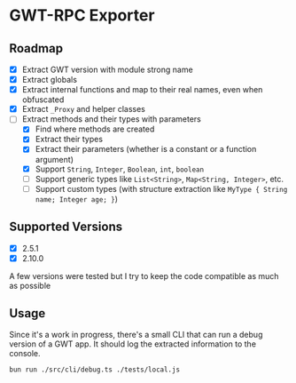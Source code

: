 # GWT-RPC Exporter

## Roadmap

- [x] Extract GWT version with module strong name
- [x] Extract globals
- [x] Extract internal functions and map to their real names, even when obfuscated
- [x] Extract `_Proxy` and helper classes
- [ ] Extract methods and their types with parameters
  - [x] Find where methods are created
  - [x] Extract their types
  - [x] Extract their parameters (whether is a constant or a function argument)
  - [x] Support `String`, `Integer`, `Boolean`, `int`, `boolean`
  - [ ] Support generic types like `List<String>`, `Map<String, Integer>`, etc.
  - [ ] Support custom types (with structure extraction like `MyType { String name; Integer age; }`)

## Supported Versions

- [x] 2.5.1
- [x] 2.10.0

A few versions were tested but I try to keep the code compatible as much as possible

## Usage

Since it's a work in progress, there's a small CLI that can run a debug version of a GWT app. It should log the extracted information to the console.

```bash
bun run ./src/cli/debug.ts ./tests/local.js
```
